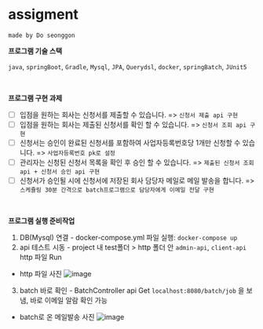 # assigment 
`made by Do seonggon`

**프로그램 기술 스택**

`java`, `springBoot`, `Gradle`, `Mysql`, `JPA`, `Querydsl`, `docker`, `springBatch`, `JUnit5`

<br>

**프로그램 구현 과제**

- [ ] 입점을 원하는 회사는 신청서를 제출할 수 있습니다. => `신청서 제출 api 구현`
- [ ] 입점을 원하는 회사는 제출된 신청서를 확인 할 수 있습니다. => `신청서 조회 api 구현`
- [ ] 신청서는 승인이 완료된 신청서를 포함하여 사업자등록번호당 1개만 신청할 수 있습니다. => `사업자등록번호 pk로 설정`
- [ ] 관리자는 신청된 신청서 목록을 확인 후 승인 할 수 있습니다. => `제출된 신청서 조회 api + 신청서 승인 api 구현`
- [ ] 신청서가 승인될 시에 신청서에 저장된 회사 담당자 메일로 메일 발송을 합니다. => `스케쥴링 30분 간격으로 batch프로그램으로 담당자에게 이메일 전달 구현`

<br>

**프로그램 실행 준비작업**

1) DB(Mysql) 연결 - docker-compose.yml 파일 실행: `docker-compose up`
2) api 테스트 시동 - project 내 test폴더 > http 폴더 안 `admin-api`, `client-api` http 파일 Run

* http 파일 사진
![image](https://user-images.githubusercontent.com/62453668/174442919-f7fc35db-a111-4997-a945-28c4e32ede83.png)

3) batch 바로 확인 - BatchController api Get `localhost:8080/batch/job` 을 보냄, 바로 이메일 알람 확인 가능

* batch로 온 메일발송 사진
![image](https://user-images.githubusercontent.com/62453668/174445081-063ce9f6-3024-418b-9b3e-41976c29b8e3.png)
